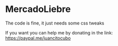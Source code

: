 # MercadoLiebre


The code is fine, it just needs some css tweaks


If you want you can help me by donating in the link: https://paypal.me/juancitocubo
